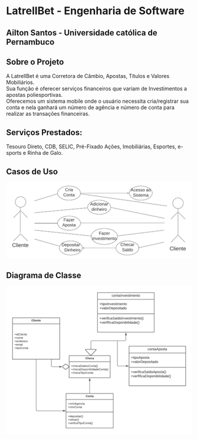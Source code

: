 # LatrellBet - Engenharia de Software
## Ailton Santos - Universidade católica de Pernambuco

## Sobre o Projeto
A LatrellBet é uma Corretora de Câmbio, Apostas, Títulos e Valores Mobiliários.  
Sua função é oferecer serviços financeiros que variam de Investimentos a apostas poliesportivas.       
Oferecemos um sistema mobile onde o usuário necessita cria/registrar sua conta e nela ganhará um número de agência e número de conta para realizar as transações financeiras. 

## Serviços Prestados: 
Tesouro Direto, CDB, SELIC, Pré-Fixado Ações, Imobiliárias, Esportes, e-sports e Rinha de Galo.

## Casos de Uso
<img src="https://github.com/ailtu/LatrellBet/blob/main/Imagens/Diagrama-Casos-de-Uso.png" alt="Diagrama Casos de Uso">

## Diagrama de Classe
<img src="https://github.com/ailtu/LatrellBet/blob/main/Imagens/Diagrama%20de%20Classe.png" alt="Diagrama Classes">

